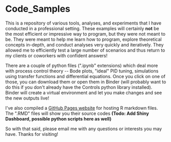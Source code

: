 # Code_Samples
This is a repository of various tools, analyses, and experiments that I have conducted in a professional setting. These examples will certainly **not** be the most efficient or impressive way to program, but they were not meant to be. They were meant to help me learn how to program, explore theoretical concepts in-depth, and conduct analyses very quickly and iteratively. They allowed me to efficiently test a large number of scenarios and thus return to my clients or coworkers with confident answers!

There are a couple of python files (".ipynb" extensions) which deal more with process control theory -- Bode plots, "ideal" PID tuning, simulations using transfer functions and differential equations. Once you click on one of those, you can download them or open them in Binder (will probably want to do this if you don't already have the Controls python library installed). Binder will create a virtual environment and let you make changes and see the new outputs live!

I've also compiled a [GitHub Pages website](https://github.com/cmh-sample/Code_Samples) for hosting R markdown files. The ".RMD" files will show you their source codes  **(Todo: Add Shiny Dashboard, possible python scripts here as well)**

So with that said, please email me with any questions or interests you may have. Thanks for visiting!
